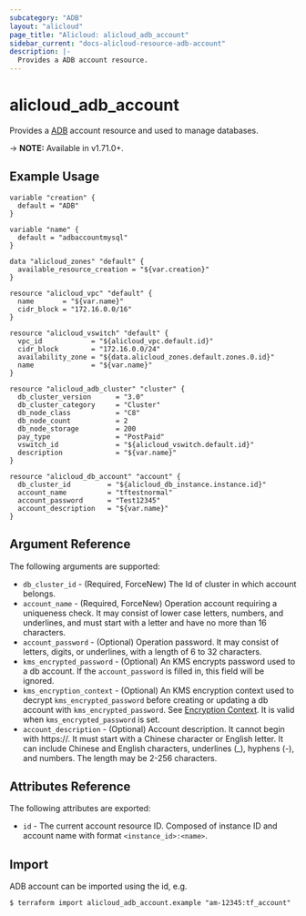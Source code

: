 ```yaml
---
subcategory: "ADB"
layout: "alicloud"
page_title: "Alicloud: alicloud_adb_account"
sidebar_current: "docs-alicloud-resource-adb-account"
description: |-
  Provides a ADB account resource.
---
```


# alicloud\_adb\_account

Provides a [ADB](https://www.alibabacloud.com/help/product/92664.htm) account resource and used to manage databases.

-> **NOTE:** Available in v1.71.0+. 

## Example Usage

```
variable "creation" {
  default = "ADB"
}

variable "name" {
  default = "adbaccountmysql"
}

data "alicloud_zones" "default" {
  available_resource_creation = "${var.creation}"
}

resource "alicloud_vpc" "default" {
  name       = "${var.name}"
  cidr_block = "172.16.0.0/16"
}

resource "alicloud_vswitch" "default" {
  vpc_id            = "${alicloud_vpc.default.id}"
  cidr_block        = "172.16.0.0/24"
  availability_zone = "${data.alicloud_zones.default.zones.0.id}"
  name              = "${var.name}"
}

resource "alicloud_adb_cluster" "cluster" {
  db_cluster_version      = "3.0"
  db_cluster_category     = "Cluster"
  db_node_class           = "C8"
  db_node_count           = 2
  db_node_storage         = 200
  pay_type                = "PostPaid"
  vswitch_id              = "${alicloud_vswitch.default.id}"
  description             = "${var.name}"
}

resource "alicloud_db_account" "account" {
  db_cluster_id         = "${alicloud_db_instance.instance.id}"
  account_name          = "tftestnormal"
  account_password      = "Test12345"
  account_description   = "${var.name}"
}
```

## Argument Reference

The following arguments are supported:

* `db_cluster_id` - (Required, ForceNew) The Id of cluster in which account belongs.
* `account_name` - (Required, ForceNew) Operation account requiring a uniqueness check. It may consist of lower case letters, numbers, and underlines, and must start with a letter and have no more than 16 characters.
* `account_password` - (Optional) Operation password. It may consist of letters, digits, or underlines, with a length of 6 to 32 characters.
* `kms_encrypted_password` - (Optional) An KMS encrypts password used to a db account. If the `account_password` is filled in, this field will be ignored.
* `kms_encryption_context` - (Optional) An KMS encryption context used to decrypt `kms_encrypted_password` before creating or updating a db account with `kms_encrypted_password`. See [Encryption Context](https://www.alibabacloud.com/help/doc-detail/42975.htm). It is valid when `kms_encrypted_password` is set.
* `account_description` - (Optional) Account description. It cannot begin with https://. It must start with a Chinese character or English letter. It can include Chinese and English characters, underlines (_), hyphens (-), and numbers. The length may be 2-256 characters.

## Attributes Reference

The following attributes are exported:

* `id` - The current account resource ID. Composed of instance ID and account name with format `<instance_id>:<name>`.

## Import

ADB account can be imported using the id, e.g.

```
$ terraform import alicloud_adb_account.example "am-12345:tf_account"
```
